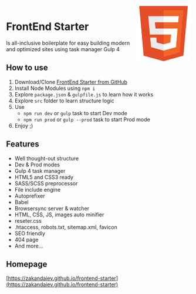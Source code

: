 <img width=150 align="right" src="https://raw.githubusercontent.com/zakandaiev/frontend-starter/main/src/root-files/favicon.svg" alt="HTML Logo">

# FrontEnd Starter
Is all-inclusive boilerplate for easy building modern and optimized sites using task manager Gulp 4

## How to use
1. Download/Clone [FrontEnd Starter from GitHub](https://github.com/zakandaiev/frontend-starter)
2. Install Node Modules using `npm i`
3. Explore `package.json` & `gulpfile.js` to learn how it works
4. Explore `src` folder to learn structure logic
5. Use
	* `npm run dev` or `gulp` task to start Dev mode
	* `npm run prod` or `gulp --prod` task to start Prod mode
6. Enjoy ;)

## Features
* Well thought-out structure
* Dev & Prod modes
* Gulp 4 task manager
* HTML5 and CSS3 ready
* SASS/SCSS preprocessor
* File include engine
* Autoprefixer
* Babel
* Browsersync server & watcher
* HTML, CSS, JS, images auto minifier
* reseter.css
* .htaccess, robots.txt, sitemap.xml, favicon
* SEO friendly
* 404 page
* And more...

## Homepage
[https://zakandaiev.github.io/frontend-starter](https://zakandaiev.github.io/frontend-starter)
